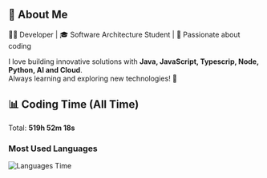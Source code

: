 ## 🚀 About Me  
👨‍💻 Developer | 🎓 Software Architecture Student | 💙 Passionate about coding  

I love building innovative solutions with **Java, JavaScript, Typescrip, Node, Python, AI and Cloud**.  
Always learning and exploring new technologies! 🚀  

## 📊 Coding Time (All Time)
Total: **519h 52m 18s**

### Most Used Languages
![Languages Time](https://quickchart.io/chart?c=%7B%22type%22%3A%22doughnut%22%2C%22data%22%3A%7B%22labels%22%3A%5B%22JavaScript%20(33.7%25)%20(174h%2056m%2048s)%22%2C%22HTML%20(13.7%25)%20(71h%2028m%2030s)%22%2C%22CSS%20(11.8%25)%20(61h%2031m%2026s)%22%2C%22Python%20(9.4%25)%20(48h%2042m%2048s)%22%2C%22YAML%20(8.0%25)%20(41h%2021m%2041s)%22%2C%22Outros%20(23.4%25)%20(121h%2051m%203s)%22%5D%2C%22datasets%22%3A%5B%7B%22data%22%3A%5B%2233.7%22%2C%2213.7%22%2C%2211.8%22%2C%229.4%22%2C%228.0%22%2C%2223.4%22%5D%2C%22backgroundColor%22%3A%5B%22%23FF6384%22%2C%22%2336A2EB%22%2C%22%23FFCE56%22%2C%22%234BC0C0%22%2C%22%239966FF%22%2C%22%23FF9F40%22%5D%2C%22label%22%3A%22Uso%20de%20Linguagens%20(%25)%22%7D%5D%7D%2C%22options%22%3A%7B%22plugins%22%3A%7B%22legend%22%3A%7B%22position%22%3A%22right%22%2C%22labels%22%3A%7B%22font%22%3A%7B%22size%22%3A14%7D%7D%7D%2C%22datalabels%22%3A%7B%22display%22%3Atrue%2C%22color%22%3A%22%23fff%22%2C%22font%22%3A%7B%22size%22%3A10%2C%22weight%22%3A%22bold%22%7D%2C%22align%22%3A%22center%22%2C%22padding%22%3A5%7D%7D%7D%7D)

